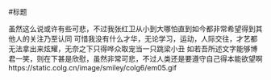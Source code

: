 #标题

虽然这么说或许有些可悲，不过我张红卫从小到大哪怕直到如今都非常希望得到其他人的关注乃至认同
可惜我没有什么才华，无论学习，运动，人际交往，才艺都无法拿出来炫耀，无奈之下只得哗众取宠当一只跳梁小丑
如若吾所述文字能够博君一笑，则在下甚是欣慰，虽然非常可悲，不过人类还是要遵守自己得本能欲望啊https://static.colg.cn/image/smiley/colg6/em05.gif
